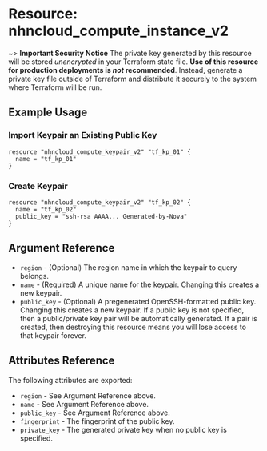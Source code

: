 # Resource: nhncloud_compute_instance_v2

~> **Important Security Notice** The private key generated by this resource will
be stored *unencrypted* in your Terraform state file. **Use of this resource
for production deployments is *not* recommended**. Instead, generate
a private key file outside of Terraform and distribute it securely
to the system where Terraform will be run.

## Example Usage

### Import Keypair an Existing Public Key

```
resource "nhncloud_compute_keypair_v2" "tf_kp_01" {
  name = "tf_kp_01"
}
```

### Create Keypair

```
resource "nhncloud_compute_keypair_v2" "tf_kp_02" {
  name = "tf_kp_02"
  public_key = "ssh-rsa AAAA... Generated-by-Nova"
}
```

## Argument Reference

* `region` - (Optional) The region name in which the keypair to query belongs.
* `name` - (Required) A unique name for the keypair. Changing this creates a new
    keypair.
* `public_key` - (Optional) A pregenerated OpenSSH-formatted public key.
    Changing this creates a new keypair. If a public key is not specified, then
    a public/private key pair will be automatically generated. If a pair is
    created, then destroying this resource means you will lose access to that
    keypair forever.


## Attributes Reference

The following attributes are exported:

* `region` - See Argument Reference above.
* `name` - See Argument Reference above.
* `public_key` - See Argument Reference above.
* `fingerprint` - The fingerprint of the public key.
* `private_key` - The generated private key when no public key is specified.